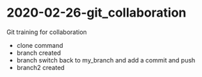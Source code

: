 # 2020-02-26-git_collaboration
Git training for collaboration

- clone command 
- branch created
- branch switch back to my_branch and add a commit and push
- branch2 created